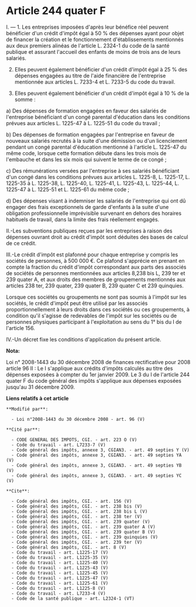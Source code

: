 # Article 244 quater F

I. ― 1. Les entreprises imposées d'après leur bénéfice réel peuvent bénéficier d'un crédit d'impôt égal à 50 % des dépenses
ayant pour objet de financer la création et le fonctionnement d'établissements mentionnés aux deux premiers alinéas de
l'article L. 2324-1 du code de la santé publique et assurant l'accueil des enfants de moins de trois ans de leurs salariés. 

2. Elles peuvent également bénéficier d'un crédit d'impôt égal à 25 % des dépenses engagées au titre de l'aide financière de
l'entreprise mentionnée aux articles L. 7233-4 et L. 7233-5 du code du travail. 

3. Elles peuvent également bénéficier d'un crédit d'impôt égal à 10 % de la somme : 

a) Des dépenses de formation engagées en faveur des salariés de l'entreprise bénéficiant d'un congé parental d'éducation dans
les conditions prévues aux articles L. 1225-47 à L. 1225-51 du code du travail ; 

b) Des dépenses de formation engagées par l'entreprise en faveur de nouveaux salariés recrutés à la suite d'une démission ou
d'un licenciement pendant un congé parental d'éducation mentionné à l'article L. 1225-47 du même code, lorsque cette
formation débute dans les trois mois de l'embauche et dans les six mois qui suivent le terme de ce congé ; 

c) Des rémunérations versées par l'entreprise à ses salariés bénéficiant d'un congé dans les conditions prévues aux articles
L. 1225-8, 
L. 1225-17, L. 1225-35 à L. 1225-38, 
L. 1225-40, L. 1225-41, L. 1225-43, L. 1225-44, L. 1225-47 à L. 1225-51 et L. 1225-61 du même code ; 

d) Des dépenses visant à indemniser les salariés de l'entreprise qui ont dû engager des frais exceptionnels de garde
d'enfants à la suite d'une obligation professionnelle imprévisible survenant en dehors des horaires habituels de travail,
dans la limite des frais réellement engagés. 

II.-Les subventions publiques reçues par les entreprises à raison des dépenses ouvrant droit au crédit d'impôt sont déduites
des bases de calcul de ce crédit. 

III.-Le crédit d'impôt est plafonné pour chaque entreprise y compris les sociétés de personnes, à 500 000 €. Ce plafond
s'apprécie en prenant en compte la fraction du crédit d'impôt correspondant aux parts des associés de sociétés de personnes
mentionnées aux articles 8,238 bis L, 239 ter et 239 quater A, et aux droits des membres de groupements mentionnés aux
articles 238 ter, 239 quater, 
239 quater B, 239 quater C et 239 quinquies. 

Lorsque ces sociétés ou groupements ne sont pas soumis à l'impôt sur les sociétés, le crédit d'impôt peut être utilisé par
les associés proportionnellement à leurs droits dans ces sociétés ou ces groupements, à condition qu'il s'agisse de
redevables de l'impôt sur les sociétés ou de personnes physiques participant à l'exploitation au sens du 1° bis du I de
l'article 156. 

IV.-Un décret fixe les conditions d'application du présent article.

**Nota:**

Loi n° 2008-1443 du 30 décembre 2008 de finances rectificative pour 2008 article 96 II : Le I  s'applique aux crédits
d'impôts calculés au titre des dépenses exposées à compter du 1er janvier 2009. Le 3 du I de l'article 244  quater F du code
général des impôts s'applique aux dépenses exposées jusqu'au 31 décembre 2009.

**Liens relatifs à cet article**

	**Modifié par**:

	  - Loi n°2008-1443 du 30 décembre 2008 - art. 96 (V)

	**Cité par**:

	  - CODE GENERAL DES IMPOTS, CGI. - art. 223 O (V)
	  - Code du travail - art. L7233-7 (V)
	  - Code général des impôts, annexe 3, CGIAN3. - art. 49 septies Y (V)
	  - Code général des impôts, annexe 3, CGIAN3. - art. 49 septies YA (V)
	  - Code général des impôts, annexe 3, CGIAN3. - art. 49 septies YB (V)
	  - Code général des impôts, annexe 3, CGIAN3. - art. 49 septies YC (V)

	**Cite**:

	  - Code général des impôts, CGI. - art. 156 (V)
	  - Code général des impôts, CGI. - art. 238 bis (V)
	  - Code général des impôts, CGI. - art. 238 bis L (V)
	  - Code général des impôts, CGI. - art. 238 ter (V)
	  - Code général des impôts, CGI. - art. 239 quater (V)
	  - Code général des impôts, CGI. - art. 239 quater A (V)
	  - Code général des impôts, CGI. - art. 239 quater B (V)
	  - Code général des impôts, CGI. - art. 239 quinquies (V)
	  - Code général des impôts, CGI. - art. 239 ter (V)
	  - Code général des impôts, CGI. - art. 8 (V)
	  - Code du travail - art. L1225-17 (V)
	  - Code du travail - art. L1225-35 (V)
	  - Code du travail - art. L1225-40 (V)
	  - Code du travail - art. L1225-43 (V)
	  - Code du travail - art. L1225-45 (V)
	  - Code du travail - art. L1225-47 (V)
	  - Code du travail - art. L1225-61 (V)
	  - Code du travail - art. L1225-8 (V)
	  - Code du travail - art. L7233-4 (V)
	  - Code de la santé publique - art. L2324-1 (VT)
